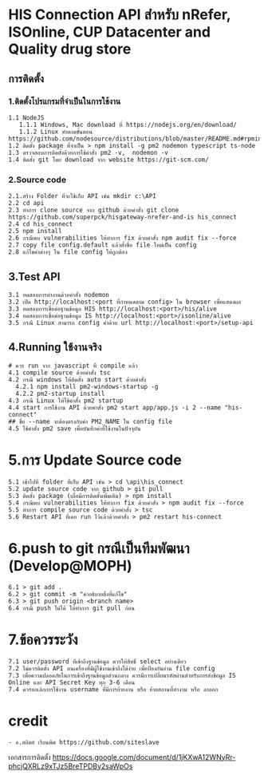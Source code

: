 # HIS Connection API สำหรับ nRefer, ISOnline, CUP Datacenter and Quality drug store

## การติดตั้ง

### 1.ติดตั้งโปรแกรมที่จำเป็นในการใช้งาน
```
1.1 NodeJS
   1.1.1 Windows, Mac download ที่ https://nodejs.org/en/download/
   1.1.2 Linux ทำตามขั้นตอน https://github.com/nodesource/distributions/blob/master/README.md#rpminstall
1.2 ติดตั้ง package ที่จำเป็น > npm install -g pm2 nodemon typescript ts-node
1.3 ตรวจสอบการติดตั้งด้วยการใช้คำสั่ง pm2 -v,  nodemon -v
1.4 ติดตั้ง git โดย download จาก website https://git-scm.com/
```

### 2.Source code
```
2.1.สร้าง Folder ที่จะใช้เก็บ API เช่น mkdir c:\API
2.2 cd api
2.3 ทำการ clone source จาก github ด้วยคำสั่ง git clone https://github.com/superpck/hisgateway-nrefer-and-is his_connect
2.4 cd his_connect
2.5 npm install
2.6 กรณีพบ vulnerabilities ให้ทำการ fix ด้วยคำสั่ง npm audit fix --force
2.7 copy file config.default แล้วตั้งชื่อ file ใหม่เป็น config
2.8 แก้ไขค่าต่างๆ ใน file config ให้ถูกต้อง
```

## 3.Test API
```
3.1 ทดสอบการทำงานด้วยคำสั่ง nodemon
3.2 เปิด http://localhost:<port ที่กำหนดตาม config> ใน browser เพื่อแสดงผล
3.3 ทดสอบการเชื่อต่อฐานข้อมูล HIS http://localhost:<port>/his/alive
3.4 ทดสอบการเชื่อต่อฐานข้อมูล IS http://localhost:<port>/isonline/alive
3.5 กรณี Linux สามารถ config ค่าด้วย url http://localhost:<port>/setup-api
```

## 4.Running ใช้งานจริง
```
# ควร run จาก javascript ที่ compile แล้ว
4.1 compile source ด้วยคำสั่ง tsc
4.2 กรณี windows ให้ติดตั้ง auto start ด้วยคำสั่ง
  4.2.1 npm install pm2-windows-startup -g
  4.2.2 pm2-startup install
4.3 กรณี Linux ให้ใช้คำสั้ง pm2 startup
4.4 start การใช้งาน API ด้วยคำสั่ง pm2 start app/app.js -i 2 --name "his-connect"
## ชื่อ --name จะต้องตรงกับค่า PM2_NAME ใน config file
4.5 ใช้คำสั่ง pm2 save เพื่อบันทึกค่าที่ใช้งานในปัจจุบัน
```

# 5.การ Update Source code
```
5.1 เข้าไปที่ folder ที่เก็บ API เช่น > cd \api\his_connect
5.2 update source code จาก github > git pull
5.3 ติดตั้ง package (เผื่อมีการติดตั้งเพิ่มเติม) > npm install
5.4 กรณีพบ vulnerabilities ให้ทำการ fix ด้วยคำสั่ง > npm audit fix --force
5.5 ทำการ compile source code ด้วยคำสั่ง > tsc
5.6 Restart API ที่เคย run ไว้แล้วด้วยคำสั่ง > pm2 restart his-connect
```

# 6.push to git กรณีเป็นทีมพัฒนา (Develop@MOPH)
```
6.1 > git add .
6.2 > git commit -m "คำอธิบายสิ่งที่แก้ไข"
6.3 > git push origin <branch name>
6.4 กรณี push ไม่ได้ ให้ทำการ git pull ก่อน
```

# 7.ข้อควรระวัง
```
7.1 user/password ที่เข้าถึงฐานข้อมูล ควรให้สิทธิ์ select อย่างเดียว
7.2 ไม่ควรติดตั้ง API บนเครื่องที่มีผู้ใช้งานเข้าถึงได้ง่าย เพื่อป้องกันอ่าน file config
7.3 เพื่อความปลอดภัยในการเข้าถึงฐานข้อมูลส่วนกลาง ควรมีการเปลี่ยนรหัสผ่านสำหรับการส่งข้อมูล IS Online และ API Secret Key ทุก 3-6 เดือน
7.4 ควรยกเลิกการใช้งาน username ที่มีการย้ายงาน หรือ ย้ายสถานที่ทำงาน หรือ ลาออก
```

# credit
```
- อ.สถิตย์ เรียนพิศ https://github.com/siteslave
```

เอกสารการติดตั้ง
https://docs.google.com/document/d/1jKXwA12WNyRr-phcjQXRLz9xTJz5BreTPDBy2saWpOs
